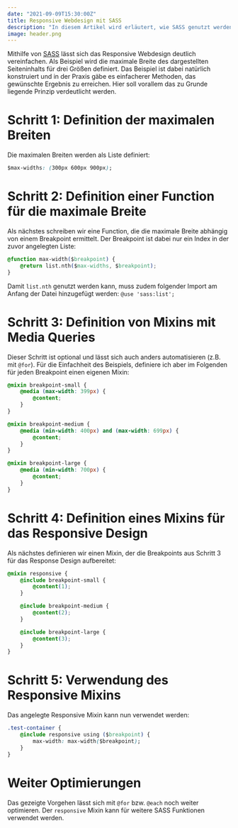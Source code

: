 ```yaml
---
date: "2021-09-09T15:30:00Z"
title: Responsive Webdesign mit SASS
description: "In diesem Artikel wird erläutert, wie SASS genutzt werden kann, um Responsive Webdesign zu vereinfachen. Es werden fünf Schritte beschrieben: die Definition der maximalen Breiten für verschiedene Gerätegrößen, das Erstellen einer Funktion zur Ermittlung der maximalen Breite basierend auf einem Breakpoint, die Definition von Mixins mit Media Queries für unterschiedliche Bildschirmgrößen, die Schaffung eines Mixins für das Responsive Design, und schließlich die Anwendung dieses Mixins. Der Artikel betont, dass das Beispiel konstruiert ist und in der Praxis einfachere Methoden existieren könnten, zielt aber darauf ab, das grundlegende Prinzip zu vermitteln. Zudem wird erwähnt, dass das vorgestellte Verfahren durch den Einsatz von Schleifen wie @for oder @each weiter optimiert werden kann."
image: header.png
---
```


Mithilfe von [SASS](https://sass-lang.com) lässt sich das Responsive Webdesign deutlich vereinfachen.
Als Beispiel wird die maximale Breite des dargestellten Seiteninhalts für drei Größen definiert.
Das Beispiel ist dabei natürlich konstruiert und in der Praxis gäbe es einfacherer Methoden, das gewünschte Ergebnis zu erreichen.
Hier soll vorallem das zu Grunde liegende Prinzip verdeutlicht werden.

# Schritt 1: Definition der maximalen Breiten

Die maximalen Breiten werden als Liste definiert:

```css
$max-widths: (300px 600px 900px);
```

# Schritt 2: Definition einer Function für die maximale Breite

Als nächstes schreiben wir eine Function, die die maximale Breite abhängig von einem Breakpoint ermittelt.
Der Breakpoint ist dabei nur ein Index in der zuvor angelegten Liste:

```css
@function max-width($breakpoint) {
    @return list.nth($max-widths, $breakpoint);
} 
```

Damit `list.nth` genutzt werden kann, muss zudem folgender Import am Anfang der Datei hinzugefügt werden: `@use 'sass:list';`

# Schritt 3: Definition von Mixins mit Media Queries

Dieser Schritt ist optional und lässt sich auch anders automatisieren (z.B. mit `@for`).
Für die Einfachheit des Beispiels, definiere ich aber im Folgenden für jeden Breakpoint einen eigenen Mixin:

```css
@mixin breakpoint-small {
    @media (max-width: 399px) {
        @content;
    }
}

@mixin breakpoint-medium {
    @media (min-width: 400px) and (max-width: 699px) {
        @content;
    }
}

@mixin breakpoint-large {
    @media (min-width: 700px) {
        @content;
    }
}
```

# Schritt 4: Definition eines Mixins für das Responsive Design

Als nächstes definieren wir einen Mixin, der die Breakpoints aus Schritt 3 für das Response Design aufbereitet:

```css
@mixin responsive {
    @include breakpoint-small {
        @content(1);
    }

    @include breakpoint-medium {
        @content(2);
    }

    @include breakpoint-large {
        @content(3);
    }
}
```

# Schritt 5: Verwendung des Responsive Mixins

Das angelegte Responsive Mixin kann nun verwendet werden:

```css
.test-container {
    @include responsive using ($breakpoint) {
        max-width: max-width($breakpoint);
    }
}
```

# Weiter Optimierungen

Das gezeigte Vorgehen lässt sich mit `@for` bzw. `@each` noch weiter optimieren.
Der `responsive` Mixin kann für weitere SASS Funktionen verwendet werden.
